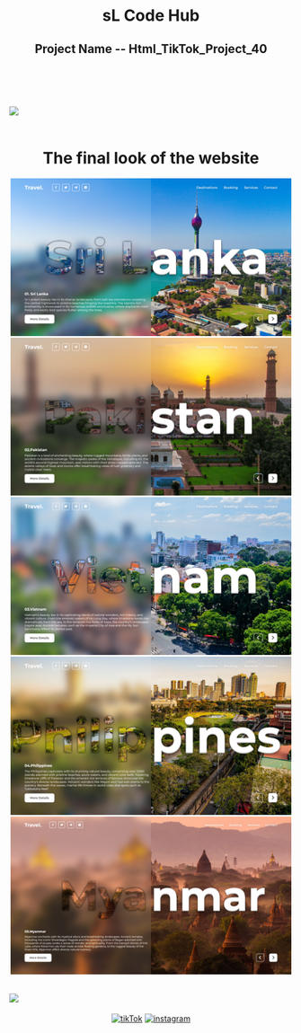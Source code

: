 <header>
    <h1 align="center">sL Code Hub</h1>
    <h2>Project Name -- Html_TikTok_Project_40</h2>
</header>
<br /><br />
<img src="https://user-images.githubusercontent.com/73097560/115834477-dbab4500-a447-11eb-908a-139a6edaec5c.gif">
<br /><br />
<div>
    <h1 align="center">The final look of the website</h1>
    <div align="center">
        <img src="website _ sL code Hub - 1.png" width="500" width="50%">
        <img src="website _ sL code Hub - 2.png" width="500" width="50%">
        <img src="website _ sL code Hub - 3.png" width="500" width="50%">
        <img src="website _ sL code Hub - 4.png" width="500" width="50%">
        <img src="website _ sL code Hub - 5.png" width="500" width="50%" align="center">
    </div>
</div>
<br /><br />
<img src="https://user-images.githubusercontent.com/73097560/115834477-dbab4500-a447-11eb-908a-139a6edaec5c.gif">
<br /><br />
<div align="center">
    <a href="https://www.tiktok.com/@sl_code_hub?_t=8lB3USQZmPh&_r=1"><img
            src="https://cdn-icons-png.flaticon.com/128/3046/3046126.png" alt="tikTok" width="60"></a>
    <a href="https://youtube.com/@sL_Code_HuB?si=c6Gt4TW4xBhjLSdz"><img
            src="https://cdn-icons-png.flaticon.com/128/3938/3938037.png" alt="instagram" width="60"></a>
</div>
